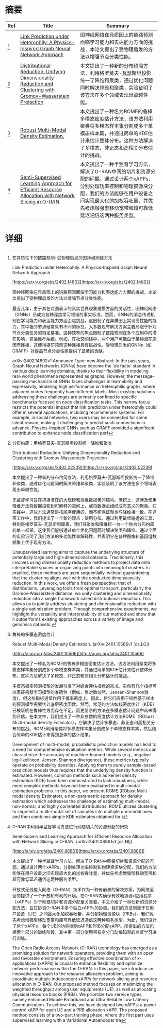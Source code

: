 # 摘要

| Ref | Title | Summary |
| --- | --- | --- |
| [^1] | [Link Prediction under Heterophily: A Physics-Inspired Graph Neural Network Approach](https://arxiv.org/abs/2402.14802) | 图神经网络在异质图上的链路预测面临学习能力和表达能力方面的挑战，本论文提出了受物理启发的方法以增强节点分类性能。 |
| [^2] | [Distributional Reduction: Unifying Dimensionality Reduction and Clustering with Gromov-Wasserstein Projection](https://arxiv.org/abs/2402.02239) | 本文提出了一种新的分布约简方法，利用格罗莫夫-瓦瑟斯坦投影统一了降维和聚类，通过优化问题同时解决降维和聚类，实验证明了该方法在多个领域表现出卓越性能。 |
| [^3] | [Robust Multi-Modal Density Estimation.](http://arxiv.org/abs/2401.10566) | 本文提出了一种名为ROME的鲁棒多模态密度估计方法，该方法利用聚类将多模态样本集分割成多个单模态样本集，并通过简单的KDE估计来估计整体分布。这种方法解决了多模态、非正态和高相关分布估计的挑战。 |
| [^4] | [Semi-Supervised Learning Approach for Efficient Resource Allocation with Network Slicing in O-RAN.](http://arxiv.org/abs/2401.08861) | 本文提出了一种半监督学习方法，解决了O-RAN中网络切片和资源分配的问题。通过设计两个xAPPs，分别处理功率控制和物理资源块分配，我们的方法能够在用户设备之间实现最大化的加权吞吐量，并优先考虑增强型移动宽带和超可靠低延迟通信这两种服务类型。 |

# 详细

[^1]: 在异质性下的链路预测: 受物理启发的图神经网络方法

    Link Prediction under Heterophily: A Physics-Inspired Graph Neural Network Approach

    [https://arxiv.org/abs/2402.14802](https://arxiv.org/abs/2402.14802)

    图神经网络在异质图上的链路预测面临学习能力和表达能力方面的挑战，本论文提出了受物理启发的方法以增强节点分类性能。

    

    最近几年，由于其在对图表示的真实世界现象建模方面的灵活性，图神经网络（GNNs）已成为各种深度学习领域的事实标准。然而，GNNs的消息传递机制在学习能力和表达能力方面面临挑战，这限制了在异质图上实现高性能的能力，其中相邻节点经常具有不同的标签。大多数现有解决方案主要局限于针对节点分类任务的特定基准。这种狭窄的焦点限制了链路预测在多个应用中的潜在影响，包括推荐系统。例如，在社交网络中，两个用户可能由于某种潜在原因而连接，这使得提前预测这种连接具有挑战性。受物理启发的GNNs（如GRAFF）对提高节点分类性能提供了显著的贡献。

    arXiv:2402.14802v1 Announce Type: new  Abstract: In the past years, Graph Neural Networks (GNNs) have become the `de facto' standard in various deep learning domains, thanks to their flexibility in modeling real-world phenomena represented as graphs. However, the message-passing mechanism of GNNs faces challenges in learnability and expressivity, hindering high performance on heterophilic graphs, where adjacent nodes frequently have different labels. Most existing solutions addressing these challenges are primarily confined to specific benchmarks focused on node classification tasks. This narrow focus restricts the potential impact that link prediction under heterophily could offer in several applications, including recommender systems. For example, in social networks, two users may be connected for some latent reason, making it challenging to predict such connections in advance. Physics-Inspired GNNs such as GRAFF provided a significant contribution to enhance node classification perf
    
[^2]: 分布约简：用格罗莫夫-瓦瑟斯坦投影统一降维和聚类

    Distributional Reduction: Unifying Dimensionality Reduction and Clustering with Gromov-Wasserstein Projection

    [https://arxiv.org/abs/2402.02239](https://arxiv.org/abs/2402.02239)

    本文提出了一种新的分布约简方法，利用格罗莫夫-瓦瑟斯坦投影统一了降维和聚类，通过优化问题同时解决降维和聚类，实验证明了该方法在多个领域表现出卓越性能。

    

    无监督学习旨在捕捉潜在的大规模和高维数据集的结构。传统上，这涉及使用降维方法将数据投影到可解释的空间上，或将数据点组织成有意义的聚类。在实践中，这些方法通常是按顺序使用的，而不能保证聚类与降维相一致。在这项工作中，我们提出了一个新的观点：使用分布。通过利用最优输运的工具，特别是格罗莫夫-瓦瑟斯坦距离，我们将聚类和降维统一为一个称为分布约简的单一框架。这使我们能够通过单个优化问题同时解决聚类和降维。通过全面的实验证明了我们方法的多功能性和解释性，并表明它在各种图像和基因组数据集上优于现有方法。

    Unsupervised learning aims to capture the underlying structure of potentially large and high-dimensional datasets. Traditionally, this involves using dimensionality reduction methods to project data onto interpretable spaces or organizing points into meaningful clusters. In practice, these methods are used sequentially, without guaranteeing that the clustering aligns well with the conducted dimensionality reduction. In this work, we offer a fresh perspective: that of distributions. Leveraging tools from optimal transport, particularly the Gromov-Wasserstein distance, we unify clustering and dimensionality reduction into a single framework called distributional reduction. This allows us to jointly address clustering and dimensionality reduction with a single optimization problem. Through comprehensive experiments, we highlight the versatility and interpretability of our method and show that it outperforms existing approaches across a variety of image and genomics datasets.
    
[^3]: 鲁棒的多模态密度估计

    Robust Multi-Modal Density Estimation. (arXiv:2401.10566v1 [cs.LG])

    [http://arxiv.org/abs/2401.10566](http://arxiv.org/abs/2401.10566)

    本文提出了一种名为ROME的鲁棒多模态密度估计方法，该方法利用聚类将多模态样本集分割成多个单模态样本集，并通过简单的KDE估计来估计整体分布。这种方法解决了多模态、非正态和高相关分布估计的挑战。

    

    多模态概率预测模型的发展引发了对综合评估指标的需求。虽然有几个指标可以表征机器学习模型的准确性（例如，负对数似然、Jensen-Shannon散度），但这些指标通常作用于概率密度上。因此，将它们应用于纯粹基于样本的预测模型需要估计底层密度函数。然而，常见的方法如核密度估计（KDE）已被证明在鲁棒性方面存在不足，而更复杂的方法在多模态估计问题中尚未得到评估。在本文中，我们提出了一种非参数的密度估计方法ROME（RObust Multi-modal density Estimator），它解决了估计多模态、非正态和高相关分布的挑战。ROME利用聚类将多模态样本集分割成多个单模态样本集，然后结合简单的KDE估计来得到总体的估计结果。

    Development of multi-modal, probabilistic prediction models has lead to a need for comprehensive evaluation metrics. While several metrics can characterize the accuracy of machine-learned models (e.g., negative log-likelihood, Jensen-Shannon divergence), these metrics typically operate on probability densities. Applying them to purely sample-based prediction models thus requires that the underlying density function is estimated. However, common methods such as kernel density estimation (KDE) have been demonstrated to lack robustness, while more complex methods have not been evaluated in multi-modal estimation problems. In this paper, we present ROME (RObust Multi-modal density Estimator), a non-parametric approach for density estimation which addresses the challenge of estimating multi-modal, non-normal, and highly correlated distributions. ROME utilizes clustering to segment a multi-modal set of samples into multiple uni-modal ones and then combines simple KDE estimates obtained for i
    
[^4]: O-RAN中利用半监督学习方法进行网络切片的资源分配的研究

    Semi-Supervised Learning Approach for Efficient Resource Allocation with Network Slicing in O-RAN. (arXiv:2401.08861v1 [cs.NI])

    [http://arxiv.org/abs/2401.08861](http://arxiv.org/abs/2401.08861)

    本文提出了一种半监督学习方法，解决了O-RAN中网络切片和资源分配的问题。通过设计两个xAPPs，分别处理功率控制和物理资源块分配，我们的方法能够在用户设备之间实现最大化的加权吞吐量，并优先考虑增强型移动宽带和超可靠低延迟通信这两种服务类型。

    

    开放式无线接入网络（O-RAN）技术作为一种有前景的解决方案，为网络运营商提供了一个开放和有利的环境。在O-RAN内确保有效地协调x应用程序（xAPPs）对于网络切片和资源分配至关重要。本文介绍了一种创新的资源分配方法，旨在协调O-RAN中多个独立xAPPs的协调。我们的方法侧重于在用户设备（UE）之间最大化加权吞吐量，并分配物理资源块（PRBs）。我们优先考虑增强型移动宽带和超可靠低延迟通信这两种服务类型。为此，我们设计了两个xAPPs：每个UE的功率控制xAPP和PRB分配xAPP。所提出的方法包括两个部分的训练阶段，其中第一部分使用带有变分自动编码器的监督学习进行训练。

    The Open Radio Access Network (O-RAN) technology has emerged as a promising solution for network operators, providing them with an open and favorable environment. Ensuring effective coordination of x-applications (xAPPs) is crucial to enhance flexibility and optimize network performance within the O-RAN. In this paper, we introduce an innovative approach to the resource allocation problem, aiming to coordinate multiple independent xAPPs for network slicing and resource allocation in O-RAN. Our proposed method focuses on maximizing the weighted throughput among user equipments (UE), as well as allocating physical resource blocks (PRBs). We prioritize two service types, namely enhanced Mobile Broadband and Ultra Reliable Low Latency Communication. To achieve this, we have designed two xAPPs: a power control xAPP for each UE and a PRB allocation xAPP. The proposed method consists of a two-part training phase, where the first part uses supervised learning with a Variational Autoencoder tra
    

